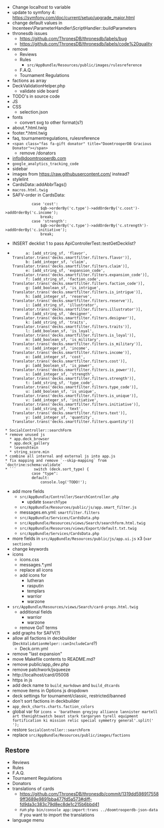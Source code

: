 * Change localhost to variable
* update to symfony 4: https://symfony.com/doc/current/setup/upgrade_major.html
* change default values in Incenteev\ParameterHandler\ScriptHandler::buildParameters
* thronesdb issues
  * https://github.com/ThronesDB/thronesdb/labels/bug
  * https://github.com/ThronesDB/thronesdb/labels/code%20quality
* remove
  * Reviews
  * Rules
    * `src/AppBundle/Resources/public/images/rulesreference`
  * F.A.Q.
  * Tournament Regulations
* factions as array
* DeckValidationHelper.php
  * validate side board
* TODO's in source code
* JS
* CSS
  * selection.json
* fonts
  * convert svg to other format(s?)
* about.*.html.twig
* footer.*.html.twig
* faq, tournamentregulations, rulesreference
* `<span class="fas fa-gift donator" title="DoomtrooperDB Gracious Donator"></span>`
  * remove /donators
* info@doomtrooperdb.com
* `google_analytics_tracking_code`
* sidebar
* images from https://raw.githubusercontent.com/ instead?
* stylelint
* CardsData::addAbbrTags()
* `macros.html.twig`
* SAFV-order in CardsData:
```
            case 'cost':
                $qb->orderBy('c.type')->addOrderBy('c.cost')->addOrderBy('c.income');
                break;
            case 'strength':
                $qb->orderBy('c.type')->addOrderBy('c.strength')->addOrderBy('c.initiative');
                break;
```
* INSERT decklist 1 to pass ApiControllerTest::testGetDecklist?
* ```
        a: [add_string_sf, 'flavor', Translator.trans('decks.smartfilter.filters.flavor')],
        b: [add_integer_sf, 'claim', Translator.trans('decks.smartfilter.filters.claim')],
        e: [add_string_sf, 'expansion_code', Translator.trans('decks.smartfilter.filters.expansion_code')],
        f: [add_string_sf, 'faction_code', Translator.trans('decks.smartfilter.filters.faction_code')],
        g: [add_boolean_sf, 'is_intrigue', Translator.trans('decks.smartfilter.filters.is_intrigue')],
        h: [add_integer_sf, 'reserve', Translator.trans('decks.smartfilter.filters.reserve')],
        i: [add_string_sf, 'illustrator', Translator.trans('decks.smartfilter.filters.illustrator')],
        d: [add_string_sf, 'designer', Translator.trans('decks.smartfilter.filters.designer')],
        k: [add_string_sf, 'traits', Translator.trans('decks.smartfilter.filters.traits')],
        l: [add_boolean_sf, 'is_loyal', Translator.trans('decks.smartfilter.filters.is_loyal')],
        m: [add_boolean_sf, 'is_military', Translator.trans('decks.smartfilter.filters.is_military')],
        n: [add_integer_sf, 'income', Translator.trans('decks.smartfilter.filters.income')],
        o: [add_integer_sf, 'cost', Translator.trans('decks.smartfilter.filters.cost')],
        p: [add_boolean_sf, 'is_power', Translator.trans('decks.smartfilter.filters.is_power')],
        s: [add_integer_sf, 'strength', Translator.trans('decks.smartfilter.filters.strength')],
        t: [add_string_sf, 'type_code', Translator.trans('decks.smartfilter.filters.type_code')],
        u: [add_boolean_sf, 'is_unique', Translator.trans('decks.smartfilter.filters.is_unique')],
        v: [add_integer_sf, 'initiative', Translator.trans('decks.smartfilter.filters.initiative')],
        x: [add_string_sf, 'text', Translator.trans('decks.smartfilter.filters.text')],
        y: [add_integer_sf, 'quantity', Translator.trans('decks.smartfilter.filters.quantity')]
```
* SocialController::searchForm
* remove unused js
  * app.deck_browser
  * app.deck_gallery
  * levenshtein
  * string_score.min
* combine all internal and external js into app.js
* fix mapping and remove `--skip-mapping` from `doctrine:schema:validate`
* ```        switch (deck.sort_type) {
            case "type":
            default:
                console.log('TODO!');
```
* add more fields
  * `src/AppBundle/Controller/SearchController.php`
    * update `$searchType`
  * `src/AppBundle/Resources/public/js/app.smart_filter.js`
  * messages.en.yml: `smartfilter.filters`
  * `src/AppBundle/Services/CardsData.php`
  * `src/AppBundle/Resources/views/Search/searchform.html.twig`
  * `src/AppBundle/Resources/views/Export/default.txt.twig`
  * `src/AppBundle/Services/CardsData.php`
* more fields in `src/AppBundle/Resources/public/js/app.ui.js` x3 (`var sections`)
* change keywords
* icons
  * icons.css
  * messages.*.yml
  * replace all icons
  * add icons for
    * lutheran
    * rasputin
    * templars
    * warrior
    * warzone
* `src/AppBundle/Resources/views/Search/card-props.html.twig`
  * additional fields
    * warrior
    * warzone
  * remove GoT terms
* add graphs for SAFV(?)
* allow all factions in deckbuilder (`DeckValidationHelper::canIncludeCard`?)
  * Deck.orm.yml
* remove "last expansion"
* move Makefile contents to README.md?
* remove public/app_dev.php
* remove patchwork/jsqueeze
* http://localhost/card/05008
* https in js
* add deck name to `build_markdown` and `build_dtcards`
* remove items in Options js dropdown
* deck settings for tournament/classic, restricted/banned
* don't sort factions in deckbuilder
* `app_deck_charts.charts.faction_colors`
* global var for `icons = 'baratheon greyjoy alliance lannister martell art thenightswatch beast stark targaryen tyrell equipment fortification ki mission relic special symmetry general'.split(' ');`
* restore `SocialController::searchForm`
* replace `src/AppBundle/Resources/public/images/factions`

## Restore
* Reviews
* Rules
* F.A.Q.
* Tournament Regulations
* Donators
* translations of cards
  * https://github.com/ThronesDB/thronesdb/commit/1319dd5989175589ff3689e9891bba477fd5a573#diff-fd9da3c383c79d8ec8de1c215b6bbd41
  * run `php bin/console app:import:trans ../doomtrooperdb-json-data` if you want to import the translations
* language menu
